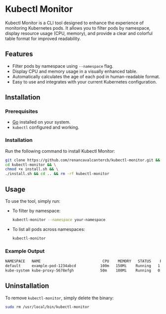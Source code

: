 # Kubectl Monitor

Kubectl Monitor is a CLI tool designed to enhance the experience of monitoring Kubernetes pods. It allows you to filter pods by namespace, display resource usage (CPU, memory), and provide a clear and colorful table format for improved readability.

## Features

- Filter pods by namespace using `--namespace` flag.
- Display CPU and memory usage in a visually enhanced table.
- Automatically calculates the age of each pod in human-readable format.
- Easy to use and integrates with your current Kubernetes configuration.

## Installation

### Prerequisites

- [Go](https://golang.org/doc/install) installed on your system.
- `kubectl` configured and working.

### Installation

Run the following command to install Kubectl Monitor:

```bash
git clone https://github.com/renancavalcantercb/kubectl-monitor.git && \
cd kubectl-monitor && \
chmod +x install.sh && \
./install.sh && cd .. && rm -rf kubectl-monitor
```

## Usage

To use the tool, simply run:

- To filter by namespace:
  ```bash
  kubectl-monitor --namespace your-namespace
  ```

- To list all pods across namespaces:
  ```bash
  kubectl-monitor
  ```

### Example Output

```bash
NAMESPACE   NAME                            CPU    MEMORY   STATUS    RESTARTS   AGE
default     example-pod-1234abcd           100m   150Mi    Running   1          5d 2h 10m
kube-system kube-proxy-5678efgh            50m    100Mi    Running   0          10d 4h 30m
```

## Uninstallation

To remove `kubectl-monitor`, simply delete the binary:

```bash
sudo rm /usr/local/bin/kubectl-monitor
```
